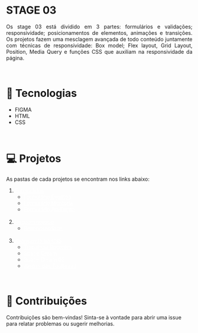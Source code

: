 # STAGE 03
<p align='justify'> Os stage 03 está dividido em 3 partes: formulários e validações; responsividade; posicionamentos de elementos, animações e transições. Os projetos fazem uma mesclagem avançada de todo conteúdo juntamente com técnicas de responsividade: Box model; Flex layout, Grid Layout, Position, Media Query e funções CSS que auxiliam na responsividade da página.</p>
<br>

# 🚀 Tecnologias

- FIGMA
- HTML 
- CSS

<br>

# 💻 Projetos
As pastas de cada projetos se encontram nos links abaixo:


<ol>
    <li><a href="" style="color:white;">Formulários</a>
        <ul>
            <li><a href="" style="color:white;">Formulário  Eventos</a></li>
            <li><a href="" style="color:white;">Formulário Mentoria</a></li>
            <li><a href="" style="color:white;">Formulário Avaliação</a></li>
        </ul> <BR>
    </li>
    <li><a href="" style="color:white;">Responsividade</a>
        <ul>
            <li><a href="" style="color:white;">Responsividade</a></li>
        </ul>
    </li><br>
    <li><a href="" style="color:white;">Avançando no CSS</a>
        <ul>
            <li><a href="" style="color:white;">Trabalhos Recentes</a></li>
            <li><a href="" style="color:white;">Space Cream</a></li>
            <li><a href="" style="color:white;">Space Cream 02</a></li>
            <li><a href="" style="color:white;">Jardim das Toupeiras</a></li>
        </ul>
    </li>
</ol>

 <br>

 # 🤝 Contribuições
 <p align="jistify">Contribuições são bem-vindas! Sinta-se à vontade para abrir uma issue para relatar problemas ou sugerir melhorias.</p>

 